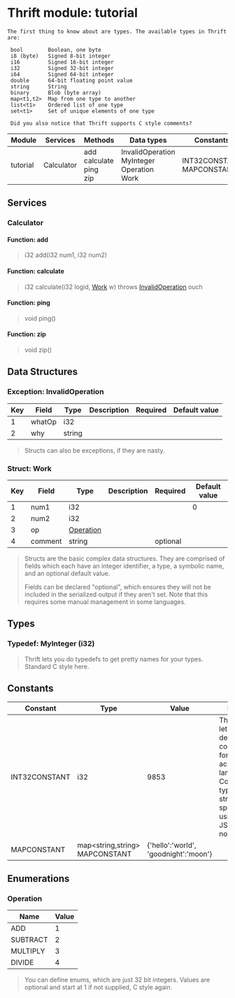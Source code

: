 
# Thrift module: tutorial

```
The first thing to know about are types. The available types in Thrift are:

 bool        Boolean, one byte
 i8 (byte)   Signed 8-bit integer
 i16         Signed 16-bit integer
 i32         Signed 32-bit integer
 i64         Signed 64-bit integer
 double      64-bit floating point value
 string      String
 binary      Blob (byte array)
 map<t1,t2>  Map from one type to another
 list<t1>    Ordered list of one type
 set<t1>     Set of unique elements of one type

 Did you also notice that Thrift supports C style comments?
```

Module | Services | Methods | Data types | Constants |
--- | --- | --- | --- | --- |
tutorial | Calculator | add<br>calculate<br>ping<br>zip | InvalidOperation<br>MyInteger<br>Operation<br>Work | INT32CONSTANT<br>MAPCONSTANT |

## Services

### Calculator

#### Function: add

> i32 add(i32 num1, i32 num2)

#### Function: calculate

> i32 calculate(i32 logid, [Work](#Work) w) throws [InvalidOperation](#InvalidOperation) ouch

#### Function: ping

> void ping()

#### Function: zip

> void zip()

## Data Structures

### Exception: InvalidOperation

Key | Field | Type | Description | Required | Default value
--- | --- | --- | --- | --- | ---
1 | whatOp | i32 |  |  | 
2 | why | string |  |  | 

> Structs can also be exceptions, if they are nasty.

### Struct: Work

Key | Field | Type | Description | Required | Default value
--- | --- | --- | --- | --- | ---
1 | num1 | i32 |  |  | 0
2 | num2 | i32 |  |  | 
3 | op | [Operation](#Operation) |  |  | 
4 | comment | string |  | optional | 

> Structs are the basic complex data structures. They are comprised of fields
>  which each have an integer identifier, a type, a symbolic name, and an
>  optional default value.
> 
>  Fields can be declared "optional", which ensures they will not be included
>  in the serialized output if they aren't set.  Note that this requires some
>  manual management in some languages.

## Types

### Typedef: MyInteger (i32)

> Thrift lets you do typedefs to get pretty names for your types. Standard C style here.

## Constants

Constant | Type | Value | Notes
--- | --- | --- | ---
INT32CONSTANT | i32 | 9853 | Thrift also lets you define constants for use across languages. Complex<br> types and structs are specified using JSON notation.
MAPCONSTANT | map<string,string> MAPCONSTANT | {'hello':'world', 'goodnight':'moon'}

## Enumerations

### Operation

Name | Value
--- | ---
ADD | 1
SUBTRACT | 2
MULTIPLY | 3
DIVIDE | 4

> You can define enums, which are just 32 bit integers. Values are optional and start at 1 if not supplied, C style again.
